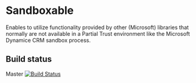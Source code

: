 # Sandboxable
Enables to utilize functionality provided by other (Microsoft) libraries that normally are not available in a Partial Trust environment like the Microsoft Dynamice CRM sandbox process.

## Build status
Master
[![Build Status](https://travis-ci.org/Winvision/Sandboxable.svg?branch=master)](https://travis-ci.org/Winvision/Sandboxable)
